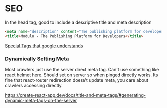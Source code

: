 # SEO

In the head tag, good to include a descriptive title and meta description

```html
<meta name="description" content="The publishing platform for developers offering compelling coding articles and articles. This isn't just another blogging platform offering deep integrations with coding languages and tools. " />
<title>Modulo - The Publishing Platform for Developers</title>
```

[Special Tags that google understands](https://support.google.com/webmasters/answer/79812)

### Dynamically Setting Meta

Most crawlers just use the server direct meta tag. Can't use something like react helmet here. Should set on server so when pinged directly works. Its fine that react-router redirection doesn't update meta, you care about crawlers accessing directly. 

https://create-react-app.dev/docs/title-and-meta-tags/#generating-dynamic-meta-tags-on-the-server